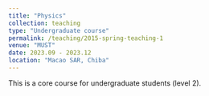 ```yaml
---
title: "Physics"
collection: teaching
type: "Undergraduate course"
permalink: /teaching/2015-spring-teaching-1
venue: "MUST"
date: 2023.09 - 2023.12
location: "Macao SAR, Chiba"
---
```


This is a core course for undergraduate students (level 2).


